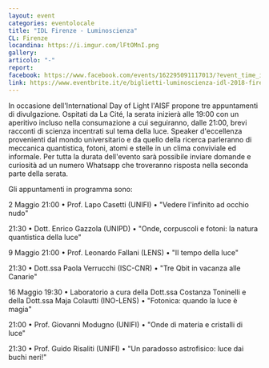 ```yaml
---
layout: event
categories: eventolocale
title: "IDL Firenze - Luminoscienza"
CL: Firenze
locandina: https://i.imgur.com/lFtOMnI.png
gallery:
articolo: "-"
report:
facebook: https://www.facebook.com/events/162295091117013/?event_time_id=162295094450346
link: https://www.eventbrite.it/e/biglietti-luminoscienza-idl-2018-firenze-45350953924?aff=efbeventtix
---
```

In occasione dell'International Day of Light l'AISF propone tre appuntamenti di divulgazione. Ospitati da La Cité, la serata inizierà alle 19:00 con un aperitivo incluso nella consumazione a cui seguiranno, dalle 21:00, brevi racconti di scienza incentrati sul tema della luce. Speaker d'eccellenza provenienti dal mondo universitario e da quello della ricerca parleranno di meccanica quantistica, fotoni, atomi e stelle in un clima conviviale ed informale. Per tutta la durata dell'evento sarà possibile inviare domande e curiosità ad un numero Whatsapp che troveranno risposta nella seconda parte della serata.



Gli appuntamenti in programma sono:

2 Maggio
21:00 • Prof. Lapo Casetti (UNIFI) • "Vedere l'infinito ad occhio nudo"

21:30 • Dott. Enrico Gazzola (UNIPD) • "Onde, corpuscoli e fotoni: la natura quantistica della luce"

9 Maggio
21:00 • Prof. Leonardo Fallani (LENS) • "Il tempo della luce"

21:30 • Dott.ssa Paola Verrucchi (ISC-CNR) • "Tre Qbit in vacanza alle Canarie"

16 Maggio
19:30 • Laboratorio a cura della Dott.ssa Costanza Toninelli e della Dott.ssa Maja Colautti (INO-LENS) • "Fotonica: quando la luce è magia"

21:00 • Prof. Giovanni Modugno (UNIFI) • "Onde di materia e cristalli di luce"

21:30 • Prof. Guido Risaliti (UNIFI) • "Un paradosso astrofisico: luce dai buchi neri!"
